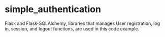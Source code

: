 # simple_authentication
Flask and Flask-SQLAlchemy, libraries that manages User registration, log in, session, and logout functions, are used in this code example.
